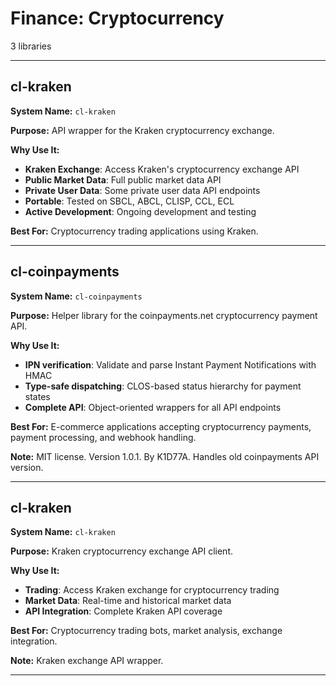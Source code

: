 # Finance: Cryptocurrency

3 libraries

---

## cl-kraken

**System Name:** `cl-kraken`

**Purpose:** API wrapper for the Kraken cryptocurrency exchange.

**Why Use It:**
- **Kraken Exchange**: Access Kraken's cryptocurrency exchange API
- **Public Market Data**: Full public market data API
- **Private User Data**: Some private user data API endpoints
- **Portable**: Tested on SBCL, ABCL, CLISP, CCL, ECL
- **Active Development**: Ongoing development and testing

**Best For:** Cryptocurrency trading applications using Kraken.

---


## cl-coinpayments

**System Name:** `cl-coinpayments`

**Purpose:** Helper library for the coinpayments.net cryptocurrency payment API.

**Why Use It:**
- **IPN verification**: Validate and parse Instant Payment Notifications with HMAC
- **Type-safe dispatching**: CLOS-based status hierarchy for payment states
- **Complete API**: Object-oriented wrappers for all API endpoints

**Best For:** E-commerce applications accepting cryptocurrency payments, payment processing, and webhook handling.

**Note:** MIT license. Version 1.0.1. By K1D77A. Handles old coinpayments API version.

---


## cl-kraken

**System Name:** `cl-kraken`

**Purpose:** Kraken cryptocurrency exchange API client.

**Why Use It:**
- **Trading**: Access Kraken exchange for cryptocurrency trading
- **Market Data**: Real-time and historical market data
- **API Integration**: Complete Kraken API coverage

**Best For:** Cryptocurrency trading bots, market analysis, exchange integration.

**Note:** Kraken exchange API wrapper.

---


